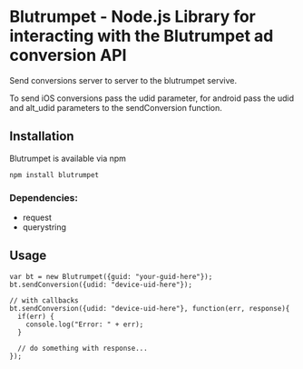 # Blutrumpet - Node.js Library for interacting with the Blutrumpet ad conversion API

Send conversions server to server to the blutrumpet servive.

To send iOS conversions pass the udid parameter, for android pass the udid and alt_udid parameters to the sendConversion function.

## Installation

Blutrumpet is available via npm

`npm install blutrumpet`

### Dependencies:

* request
* querystring

## Usage

    var bt = new Blutrumpet({guid: "your-guid-here"});
    bt.sendConversion({udid: "device-uid-here"});

    // with callbacks
    bt.sendConversion({udid: "device-uid-here"}, function(err, response){
      if(err) {
        console.log("Error: " + err);
      }

      // do something with response...
    });
